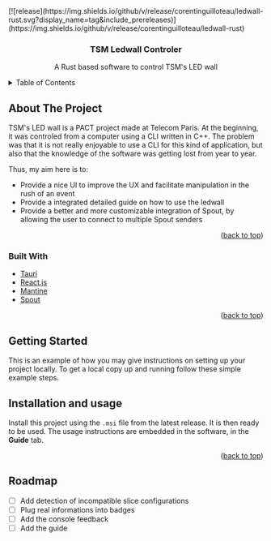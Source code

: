 <div id="top"></div>
[![release](https://img.shields.io/github/v/release/corentinguilloteau/ledwall-rust.svg?display_name=tag&include_prereleases)](https://img.shields.io/github/v/release/corentinguilloteau/ledwall-rust)

<h3 align="center">TSM Ledwall Controler</h3>

  <p align="center">
    A Rust based software to control TSM's LED wall
    <br />
</div>

<!-- TABLE OF CONTENTS -->
<details>
  <summary>Table of Contents</summary>
  <ol>
    <li>
      <a href="#about-the-project">About The Project</a>
      <ul>
        <li><a href="#built-with">Built With</a></li>
      </ul>
    </li>
    <li>
      <a href="#getting-started">Getting Started</a>
    </li>
    <li><a href="#usage">Installation and usage</a></li>
    <li><a href="#roadmap">Roadmap</a></li>
  </ol>
</details>

<!-- ABOUT THE PROJECT -->

## About The Project

TSM's LED wall is a PACT project made at Telecom Paris. At the beginning, it was controled from a computer using a CLI
written in C++. The problem was that it is not really enjoyable to use a CLI for this kind of application, but also that
the knowledge of the software was getting lost from year to year.

Thus, my aim here is to:

-   Provide a nice UI to improve the UX and facilitate manipulation in the rush of an event
-   Provide a integrated detailed guide on how to use the ledwall
-   Provide a better and more customizable integration of Spout, by allowing the user to connect to multiple Spout
    senders

<p align="right">(<a href="#top">back to top</a>)</p>

### Built With

-   [Tauri](https://tauri.studio/)
-   [React.js](https://reactjs.org/)
-   [Mantine](https://mantine.dev/)
-   [Spout](https://github.com/leadedge/Spout2)

<p align="right">(<a href="#top">back to top</a>)</p>

<!-- GETTING STARTED -->

## Getting Started

This is an example of how you may give instructions on setting up your project locally. To get a local copy up and
running follow these simple example steps.

## Installation and usage

Install this project using the `.msi` file from the latest release. It is then ready to be used. The usage instructions
are embedded in the software, in the **Guide** tab.

<p align="right">(<a href="#top">back to top</a>)</p>

<!-- ROADMAP -->

## Roadmap

-   [ ] Add detection of incompatible slice configurations
-   [ ] Plug real informations into badges
-   [ ] Add the console feedback
-   [ ] Add the guide
